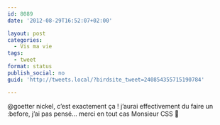 ```yaml
---
id: 8089
date: '2012-08-29T16:52:07+02:00'

layout: post
categories:
  - Vis ma vie
tags:
  - tweet
format: status
publish_social: no
guid: 'http://tweets.local/?birdsite_tweet=240854355715190784'

---
```


@goetter nickel, c’est exactement ça ! j’aurai effectivement du faire un :before, j’ai pas pensé… merci en tout cas Monsieur CSS 🙂